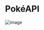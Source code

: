 # PokéAPI

![image](https://github.com/profeMelola/LM-09-2023-24/assets/91023374/8dbd509c-3d2b-4fda-ac22-f7e9b02665c6)



